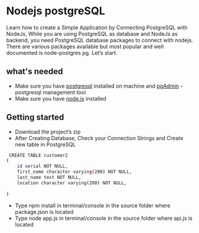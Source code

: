 
# Nodejs postgreSQL

Learn how to create a Simple Application by Connecting PostgreSQL with NodeJs, While you are using PostgreSQL as database and NodeJs as backend, you need PostgreSQL database packages to connect with nodejs. There are various packages available but most popular and well documented is node-postgres pg. Let’s start.




## what's needed

- Make sure you have [postgresql](https://www.postgresql.org/) installed on machine and [pgAdmin](https://www.pgadmin.org/) - postgresql management tool
- Make sure you have [node.js](https://nodejs.org/en) installed


## Getting started

- Download the project’s zip
- After Creating Database, Check your Connection Strings and Create new table in PostgreSQL


```bash
 CREATE TABLE customer2
(
    id serial NOT NULL,
    first_name character varying(200) NOT NULL,
    last_name text NOT NULL,
    location character varying(200) NOT NULL,
   
)
```
- Type npm install in terminal/console in the source folder where package.json is located
- Type node app.js in terminal/console in the source folder where api.js is located

